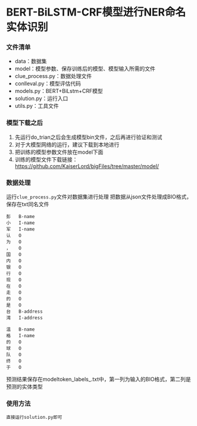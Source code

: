 # BERT-BiLSTM-CRF模型进行NER命名实体识别

### 文件清单
- data：数据集
- model：模型参数、保存训练后的模型、模型输入所需的文件
- clue_process.py：数据处理文件
- conlleval.py：模型评估代码
- models.py：BERT+BiLstm+CRF模型
- solution.py：运行入口
- utils.py：工具文件


### 模型下载之后
1. 先运行do_trian之后会生成模型bin文件，之后再进行验证和测试
2. 对于大模型网络的运行，建议下载到本地进行
3. 把训练的模型参数文件放在model下面
4. 训练的模型文件下载链接：https://github.com/KaiserLord/bigFiles/tree/master/model/


### 数据处理

运行`clue_process.py`文件对数据集进行处理
把数据从json文件处理成BIO格式，保存在txt同名文件
```
彭	B-name
小	I-name
军	I-name
认	O
为	O
，	O
国	O
内	O
银	O
行	O
现	O
在	O
走	O
的	O
是	O
台	B-address
湾	I-address

温	B-name
格	I-name
的	O
球	O
队	O
终	O
于	O
```
预测结果保存在modeltoken_labels_.txt中，第一列为输入的BIO格式，第二列是预测的实体类型
        

### 使用方法
```
直接运行solution.py即可
```
